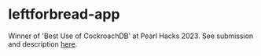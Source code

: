 # leftforbread-app

Winner of 'Best Use of CockroachDB' at Pearl Hacks 2023. See submission and description [here](https://devpost.com/software/left-for-bread).
